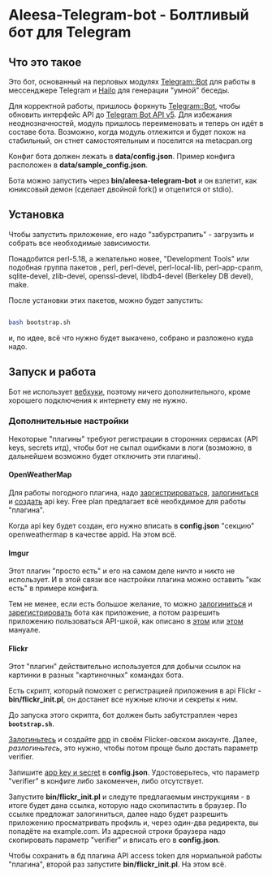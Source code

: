 # Aleesa-Telegram-bot - Болтливый бот для Telegram

## Что это такое

Это бот, основанный на перловых модулях [Telegram::Bot][1] для работы в
мессенджере Telegram и [Hailo][2] для генерации "умной" беседы.

Для корректной работы, пришлось форкнуть [Telegram::Bot][1], чтобы обновить
интерфейс API до [Telegram Bot API v5][3]. Для избежания неоднозначностей, модуль
пришлось переименовать и теперь он идёт в составе бота. Возможно, когда модуль
отлежится и будет похож на стабильный, он стнет самостоятельным и поселится на
metacpan.org

Конфиг бота должен лежать в **data/config.json**. Пример конфига расположен в
**data/sample_config.json**.

Бота можно запустить через **bin/aleesa-telegram-bot** и он взлетит, как юниксовый
демон (сделает двойной fork() и отцепится от stdio).

## Установка

Чтобы запустить приложение, его надо "забурстрапить" - загрузить и собрать все
необходимые зависимости.

Понадобится perl-5.18, а желательно новее, "Development Tools" или подобная
группа пакетов , perl, perl-devel, perl-local-lib, perl-app-cpanm, sqlite-devel,
zlib-devel, openssl-devel, libdb4-devel (Berkeley DB devel), make.

После установки этих пакетов, можно будет запустить:

```bash

bash bootstrap.sh

```

и, по идее, всё что нужно будет выкачено, собрано и разложено куда надо.

## Запуск и работа

Бот не использует [вебхуки][4], поэтому ничего дополнительного, кроме хорошего
подключения к интернету ему не нужно.

### Дополнительные настройки

Некоторые "плагины" требуют регистрации в сторонних сервисах (API keys, secrets
итд), чтобы бот не сыпал ошибками в логи (возможно, в дальнейшем возможно будет
отключить эти плагины).

#### OpenWeatherMap

Для работы погодного плагина, надо [заргистрироваться][5], [залогиниться][6] и
[создать][7] api key. Free plan предлагает всё необхдимое для работы "плагина".

Когда api key будет создан, его нужно вписать в **config.json** "секцию"
openweathermap в качестве appid. На этом всё.

#### Imgur

Этот плагин "просто есть" и его на самом деле ничто и никто не использует. И в
этой связи все настройки плагина можно оставить "как есть" в примере конфига.

Тем не менее, если есть большое желание, то можно [залогиниться][8] и
[зарегистрировать][9] бота как приложение, а потом разрешить приложению
пользоваться API-шкой, как описано в [этом][10] или [этом][11] мануале.

#### Flickr

Этот "плагин" действительно используется для добычи ссылок на картинки в разных
"картиночных" командах бота.

Есть скрипт, который поможет с регистрацией приложения в api Flickr -
**bin/flickr_init.pl**, он достанет все нужные ключи и секреты к ним.

До запуска этого скрипта, бот должен быть забутстраплен через **`bootstrap.sh`**.

[Залогиньтесь][11] и создайте [app][12] in своём Flicker-овском аккаунте. Далее,
*разлогиньтесь*, это нужно, чтобы потом проще было достать параметр verifier.

Запишите [app key и secret][13] в **config.json**. Удостоверьтесь, что параметр
"verifier" в конфиге либо закоменчен, либо отсутствует.

Запустите **bin/flickr_init.pl** и следуте предлагаемым инструкциям - в итоге
будет дана ссылка, которую надо скопипастить в браузер. По ссылке предложат
залогиниться, далее надо будет разрешить приложению просматривать профиль и,
через один-два редиректа, вы попадёте на example.com. Из адресной строки браузера
надо скопировать параметр "verifier" и вписать его в **config.json**.

Чтобы сохранить в бд плагина API access token для нормальной работы "плагина",
второй раз запустите **bin/flickr_init.pl**. На этом всё.

[1]: https://metacpan.org/pod/Telegram::Bot
[2]: https://metacpan.org/pod/Hailo
[3]: https://core.telegram.org/bots/api
[4]: https://core.telegram.org/bots/api#getting-updates
[5]: https://home.openweathermap.org/users/sign_up
[6]: https://home.openweathermap.org/users/sign_in
[7]: https://home.openweathermap.org/api_keys
[8]: https://imgur.com/signin
[9]: https://api.imgur.com/oauth2/addclient
[10]: https://apidocs.imgur.com/#authorization-and-oauth
[11]: https://identity.flickr.com/login
[12]: https://www.flickr.com/services/apps/create/apply/
[13]: https://www.flickr.com/services/api/keys/
